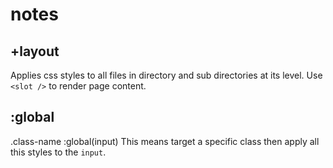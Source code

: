 # notes

## +layout

Applies css styles to all files in directory and sub directories at its level.
Use `<slot />` to render page content.

## :global
.class-name :global(input) 
This means target a specific class then apply all this styles to the `input`.